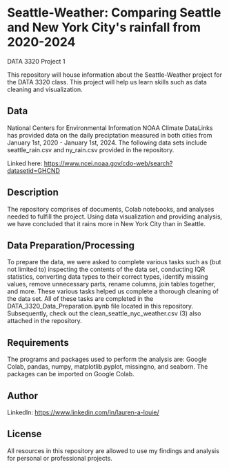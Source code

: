 # Seattle-Weather: Comparing Seattle and New York City's rainfall from 2020-2024
DATA 3320 
Project 1

This repository will house information about the Seattle-Weather project for the DATA 3320 class. This project will help us learn skills such as data cleaning and visualization.

## Data
National Centers for Environmental Information NOAA Climate DataLinks has provided data on the daily preciptation measured in both cities from January 1st, 2020 - January 1st, 2024. The following data sets include seattle_rain.csv and ny_rain.csv provided in the repository.

Linked here: https://www.ncei.noaa.gov/cdo-web/search?datasetid=GHCND 

## Description
The repository comprises of documents, Colab notebooks, and analyses needed to fulfill the project. Using data visualization and providing analysis, we have concluded that it rains more in New York City than in Seattle.

## Data Preparation/Processing
To prepare the data, we were asked to complete various tasks such as (but not limited to) inspecting the contents of the data set, conducting IQR statistics, converting data types to their correct types, identify missing values, remove unnecessary parts, rename columns, join tables together, and more. These various tasks helped us complete a thorough cleaning of the data set. All of these tasks are completed in the DATA_3320_Data_Preparation.ipynb file located in this repository. Subsequently, check out the clean_seattle_nyc_weather.csv (3) also attached in the repository.

## Requirements
The programs and packages used to perform the analysis are: Google Colab, pandas, numpy, matplotlib.pyplot, missingno, and seaborn. The packages can be imported on Google Colab.


## Author
LinkedIn: https://www.linkedin.com/in/lauren-a-louie/

## License
All resources in this repository are allowed to use my findings and analysis for personal or professional projects.

